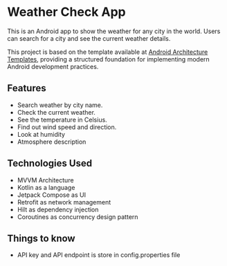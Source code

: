 # Weather Check App

This is an Android app to show the weather for any city in the world. Users can search for a city and see the current weather details.

This project is based on the template available at [Android Architecture Templates](https://github.com/android/architecture-templates),
providing a structured foundation for implementing modern Android development practices.

## Features

* Search weather by city name.
* Check the current weather.
* See the temperature in Celsius.
* Find out wind speed and direction.
* Look at humidity
* Atmosphere description


## Technologies Used

* MVVM Architecture
* Kotlin as a language
* Jetpack Compose as UI
* Retrofit as network management
* Hilt as dependency injection
* Coroutines as concurrency design pattern

## Things to know
* API key and API endpoint is store in config.properties file
